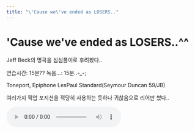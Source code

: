 ```yaml
---
title: "\'Cause we\'ve ended as LOSERS.."
---
```

# 'Cause we've ended as LOSERS..^^

Jeff Beck의 명곡을 심심풀이로 후려봤다..

연습시간: 15분??
녹음...: 15분..-_-;

Toneport, Epiphone LesPaul Standard(Seymour Duncan 59/JB)

여러가지 픽업 포지션을 적당히 사용하는 듯하나 귀찮음으로 리어만 썼다..

![audio](/assets/images/94d47035f05b1fd3508ba1395e8876ec.mp3)


